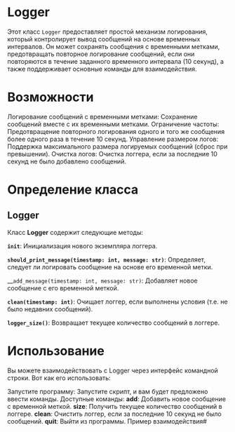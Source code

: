 # Logger

Этот класс `Logger` предоставляет простой механизм логирования, который контролирует вывод сообщений на основе временных интервалов. Он может сохранять сообщения с временными метками, предотвращать повторное логирование сообщений, если они повторяются в течение заданного временного интервала (10 секунд), а также поддерживает основные команды для взаимодействия.

# Возможности

Логирование сообщений с временными метками: Сохранение сообщений вместе с их временными метками.
Ограничение частоты: Предотвращение повторного логирования одного и того же сообщения более одного раза в течение 10 секунд.
Управление размером логов: Поддержка максимального размера логируемых сообщений (сброс при превышении).
Очистка логов: Очистка логгера, если за последние 10 секунд не было добавлено сообщений.

# Определение класса
## Logger

Класс __Logger__ содержит следующие методы:

__```init```__: Инициализация нового экземпляра логгера.

__```should_print_message(timestamp: int, message: str)```__: Определяет, следует ли логировать сообщение на основе его временной метки.

__```add_message(timestamp: int, message: str)```: Добавляет новое сообщение с его временной меткой.

__```clean(timestamp: int)```__: Очищает логгер, если выполнены условия (т.е. не было недавних сообщений).

__```logger_size()```__: Возвращает текущее количество сообщений в логгере.

# Использование

Вы можете взаимодействовать с Logger через интерфейс командной строки. Вот как его использовать:

Запустите программу: Запустите скрипт, и вам будет предложено ввести команды.
Доступные команды:
__add__: Добавить новое сообщение с временной меткой.
__size__: Получить текущее количество сообщений в логгере.
__clean__: Очистить логгер, если за последние 10 секунд не было сообщений.
__quit__: Выйти из программы.
Пример взаимодействия#

